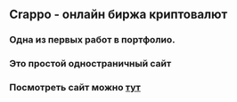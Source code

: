 ## Crappo - онлайн биржа криптовалют
### Одна из первых работ в портфолио.
### Это простой одностраничный сайт
### Посмотреть сайт можно [тут](https://navielon.github.io/crappo_p/)
